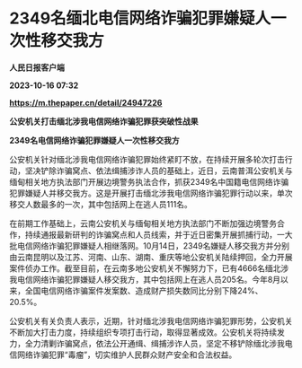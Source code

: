 # 2349名缅北电信网络诈骗犯罪嫌疑人一次性移交我方
**人民日报客户端**

**2023-10-16 07:32**

**https://m.thepaper.cn/detail/24947226**

**公安机关打击缅北涉我电信网络诈骗犯罪获突破性战果**

**2349名电信网络诈骗犯罪嫌疑人一次性移交我方**

公安机关针对缅北涉我电信网络诈骗犯罪始终紧盯不放，在持续开展多轮次打击行动，坚决铲除诈骗窝点、依法缉捕涉诈人员的基础上，近日，云南普洱公安机关与缅甸相关地方执法部门开展边境警务执法合作，抓获2349名中国籍电信网络诈骗犯罪嫌疑人并移交我方。这是开展打击缅北涉我电信网络诈骗犯罪行动以来，单次移交人数最多的一次，其中包括网上在逃人员111名。

在前期工作基础上，云南公安机关与缅甸相关地方执法部门不断加强边境警务合作，持续通报最新研判的诈骗窝点和人员线索，并于近日密集开展抓捕行动，一大批电信网络诈骗犯罪嫌疑人相继落网。10月14日，2349名嫌疑人移交我方并分别由云南昆明以及江苏、河南、山东、湖南、重庆等地公安机关陆续押回，全力开展案件侦办工作。截至目前，在云南多地公安机关不懈努力下，已有4666名缅北涉我电信网络诈骗犯罪嫌疑人移交我方，其中包括网上在逃人员205名。今年8月以来，全国电信网络诈骗案件发案数、造成财产损失数同比分别下降24%、20.5%。

公安机关有关负责人表示，近期，针对缅北涉我电信网络诈骗犯罪形势，公安机关不断加大打击力度，持续组织专项打击行动，取得显著成效。公安机关将持续发力，全力清剿诈骗窝点，依法公开通缉、缉捕涉诈人员，坚定不移铲除缅北涉我电信网络诈骗犯罪“毒瘤”，切实维护人民群众财产安全和合法权益。
